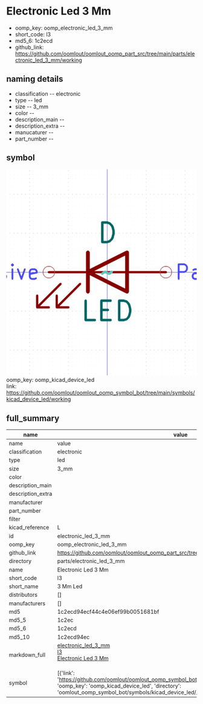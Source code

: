 # Electronic Led 3 Mm

  
* oomp_key: oomp_electronic_led_3_mm 
* short_code: l3
* md5_6: 1c2ecd  
* github_link: https://github.com/oomlout/oomlout_oomp_part_src/tree/main/parts/electronic_led_3_mm/working  
## naming details
* classification -- electronic
* type -- led
* size -- 3_mm
* color -- 
* description_main -- 
* description_extra -- 
* manucaturer -- 
* part_number -- 



## symbol

![](symbol/0/working/working_600.png)  
oomp_key: oomp_kicad_device_led  
link: https://github.com/oomlout/oomlout_oomp_symbol_bot/tree/main/symbols/kicad_device_led/working  


## full_summary
| name | value | 
| --- | --- | 
| name | value | 
| classification | electronic | 
| type | led | 
| size | 3_mm | 
| color |  | 
| description_main |  | 
| description_extra |  | 
| manufacturer |  | 
| part_number |  | 
| filter |  | 
| kicad_reference | L | 
| id | electronic_led_3_mm | 
| oomp_key | oomp_electronic_led_3_mm | 
| github_link | https://github.com/oomlout/oomlout_oomp_part_src/tree/main/parts/electronic_led_3_mm/working | 
| directory | parts/electronic_led_3_mm | 
| name | Electronic Led 3 Mm | 
| short_code | l3 | 
| short_name | 3 Mm Led | 
| distributors | [] | 
| manufacturers | [] | 
| md5 | 1c2ecd94ecf44c4e06ef99b0051681bf | 
| md5_5 | 1c2ec | 
| md5_6 | 1c2ecd | 
| md5_10 | 1c2ecd94ec | 
| markdown_full | [electronic_led_3_mm](https://github.com/oomlout/oomlout_oomp_part_src/tree/main/parts/electronic_led_3_mm/working)<br>[l3](https://github.com/oomlout/oomlout_oomp_part_src/tree/main/parts/electronic_led_3_mm/working)<br>[Electronic Led 3 Mm](https://github.com/oomlout/oomlout_oomp_part_src/tree/main/parts/electronic_led_3_mm/working)<br><br> | 
| symbol | [{'link': 'https://github.com/oomlout/oomlout_oomp_symbol_bot/tree/main/symbols/kicad_device_led', 'oomp_key': 'oomp_kicad_device_led', 'directory': 'oomlout_oomp_symbol_bot/symbols/kicad_device_led//working/working.kicad_sym'}] | 

